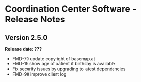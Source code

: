 # Coordination Center Software - Release Notes

## Version 2.5.0

**Release date: ???**

* FMD-70 update copyright of basemap.at
* FMD-19 show age of patient if birthday is available
* Fix security issues by upgrading to latest dependencies
* FMD-98 improve client log
